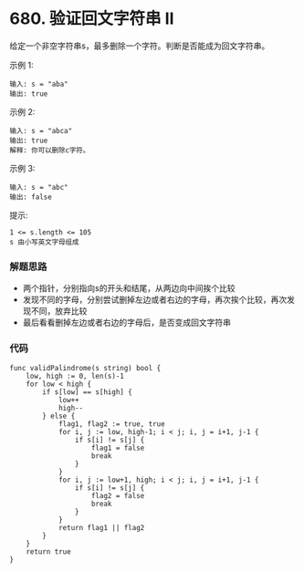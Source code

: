 # 680. 验证回文字符串 Ⅱ
给定一个非空字符串s，最多删除一个字符。判断是否能成为回文字符串。

示例 1:
```
输入: s = "aba"
输出: true
```
示例 2:
```
输入: s = "abca"
输出: true
解释: 你可以删除c字符。
```
示例 3:
```
输入: s = "abc"
输出: false
```

提示:
```
1 <= s.length <= 105
s 由小写英文字母组成
```
### 解题思路
+ 两个指针，分别指向s的开头和结尾，从两边向中间挨个比较
+ 发现不同的字母，分别尝试删掉左边或者右边的字母，再次挨个比较，再次发现不同，放弃比较
+ 最后看看删掉左边或者右边的字母后，是否变成回文字符串

### 代码

```golang
func validPalindrome(s string) bool {
	low, high := 0, len(s)-1
	for low < high {
		if s[low] == s[high] {
			low++
			high--
		} else {
			flag1, flag2 := true, true
			for i, j := low, high-1; i < j; i, j = i+1, j-1 {
				if s[i] != s[j] {
					flag1 = false
					break
				}
			}
			for i, j := low+1, high; i < j; i, j = i+1, j-1 {
				if s[i] != s[j] {
					flag2 = false
					break
				}
			}
			return flag1 || flag2
		}
	}
	return true
}
```